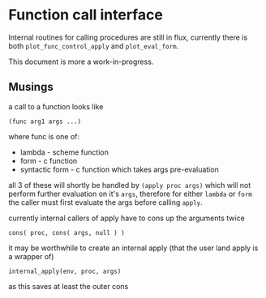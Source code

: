 Function call interface
=======================

Internal routines for calling procedures are still in flux, currently there is both `plot_func_control_apply` and `plot_eval_form`.

This document is more a work-in-progress.


Musings
-------------

a call to a function looks like

    (func arg1 args ...)

where func is one of:

* lambda - scheme function
* form - c function
* syntactic form - c function which takes args pre-evaluation

all 3 of these will shortly be handled by `(apply proc args)` which will not perform
further evaluation on it's `args`, therefore for either `lambda` or `form` the caller
must first evaluate the args before calling `apply`.

currently internal callers of apply have to cons up the arguments twice

    cons( proc, cons( args, null ) )

it may be worthwhile to create an internal apply (that the user land apply is a wrapper of)

    internal_apply(env, proc, args)

as this saves at least the outer cons
